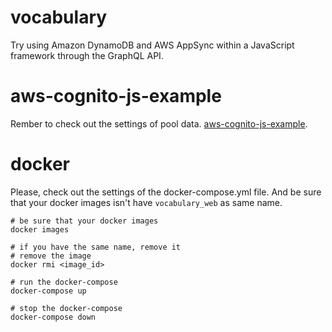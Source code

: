 # vocabulary
Try using Amazon DynamoDB and AWS AppSync within a JavaScript framework through the GraphQL API.

# aws-cognito-js-example
Rember to check out the settings of pool data.
[aws-cognito-js-example](https://github.com/RomanKosobrodov/aws-cognito-js-example).

# docker 
Please, check out the settings of the docker-compose.yml file.
And be sure that your docker images isn't have `vocabulary_web` as same name.
```
# be sure that your docker images
docker images
```
```
# if you have the same name, remove it
# remove the image
docker rmi <image_id>
```
```
# run the docker-compose
docker-compose up
```
```
# stop the docker-compose
docker-compose down
```
